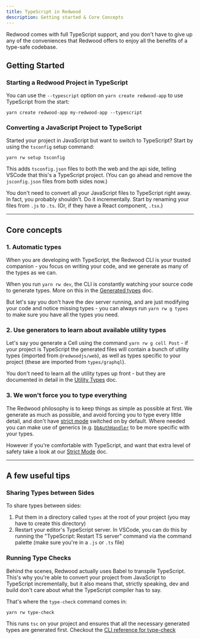 ```yaml
---
title: TypeScript in Redwood
description: Getting started & Core Concepts
---
```


Redwood comes with full TypeScript support, and you don't have to give up any of the conveniences that Redwood offers to enjoy all the benefits of a type-safe codebase.


## Getting Started
### Starting a Redwood Project in TypeScript

You can use the `--typescript` option on `yarn create redwood-app` to use TypeScript from the start:

```shell
yarn create redwood-app my-redwood-app --typescript
```

### Converting a JavaScript Project to TypeScript

Started your project in JavaScript but want to switch to TypeScript?
Start by using the `tsconfig` setup command:

```shell
yarn rw setup tsconfig
```

This adds `tsconfig.json` files to both the web and the api side, telling VSCode that this's a TypeScript project.
(You can go ahead and remove the `jsconfig.json` files from both sides now.)

You don't need to convert all your JavaScript files to TypeScript right away.
In fact, you probably shouldn't.
Do it incrementally.
Start by renaming your files from `.js` to `.ts`. (Or, if they have a React component, `.tsx`.)

---

## Core concepts

### 1. Automatic types
When you are developing with TypeScript, the Redwood CLI is your trusted companion - you focus on writing your code, and we generate as many of the types as we can.

When you run `yarn rw dev`, the CLI is constantly watching your source code to generate types. More on this in the [Generated types](/typescript/generated-types.md) doc.

But let's say you don't have the dev server running, and are just modifying your code and notice missing types - you can always run `yarn rw g types` to make sure you have all the types you need.

### 2. Use generators to learn about available utility types
Let's say you generate a Cell using the command `yarn rw g cell Post` - if your project is TypeScript the generated files will contain a bunch of utility types (imported from `@redwoodjs/web`), as well as types specific to your project (these are imported from `types/graphql`).

You don't need to learn all the utility types up front - but they are documented in detail in the [Utility Types](/typescript/utility-types.md) doc.

### 3. We won't force you to type everything
The Redwood philosophy is to keep things as simple as possible at first. We generate as much as possible, and avoid forcing you to type every little detail, and don't have [strict mode](https://www.typescriptlang.org/tsconfig#strict) switched on by default. Where needed you can make use of generics (e.g. [`DbAuthHandler`](/typescript/utility-types.md#dbauthhandleroptions) to be more specific with your types.

However if you're comfortable with TypeScript, and want that extra level of safety take a look at our [Strict Mode](/typescript/strict-mode.md) doc.

---

## A few useful tips
### Sharing Types between Sides

To share types between sides:

1. Put them in a directory called `types` at the root of your project (you may have to create this directory)
2. Restart your editor's TypeScript server. In VSCode, you can do this by running the "TypeScript: Restart TS server" command via the command palette (make sure you're in a `.js` or `.ts` file)

### Running Type Checks

Behind the scenes, Redwood actually uses Babel to transpile TypeScript.
This's why you're able to convert your project from JavaScript to TypeScript incrementally, but it also means that, strictly speaking, dev and build don't care about what the TypeScript compiler has to say.

That's where the `type-check` command comes in:

```
yarn rw type-check
```

This runs `tsc` on your project and ensures that all the necessary generated types are generated first. Checkout the [CLI reference for type-check](cli-commands.md#type-check)
